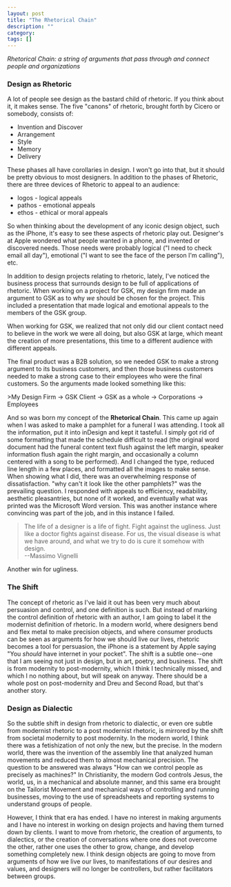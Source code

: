 ```yaml
---
layout: post
title: "The Rhetorical Chain"
description: ""
category: 
tags: []
---
```


*Rhetorical Chain: a string of arguments that pass through and connect people and organizations*

### Design as Rhetoric
A lot of people see design as the bastard child of rhetoric. If you think about it, it makes sense. The five "canons" of rhetoric, brought forth by Cicero or somebody, consists of:

* Invention and Discover
* Arrangement
* Style
* Memory
* Delivery

These phases all have corollaries in design. I won't go into that, but it should be pretty obvious to most designers. In addition to the phases of Rhetoric, there are three devices of Rhetoric to appeal to an audience:

* logos - logical appeals
* pathos - emotional appeals
* ethos - ethical or moral appeals

So when thinking about the development of any iconic design object, such as the iPhone, it's easy to see these aspects of rhetoric play out. Designer's at Apple wondered what people wanted in a phone, and invented or discovered needs. Those needs were probably logical ("I need to check email all day"), emotional ("I want to see the face of the person I'm calling"), etc.

In addition to design projects relating to rhetoric, lately, I've noticed the business process that surrounds design to be full of applications of rhetoric. When working on a project for GSK, my design firm made an argument to GSK as to why *we* should be chosen for the project. This included a presentation that made logical and emotional appeals to the members of the GSK group.

When working for GSK, we realized that not only did our client contact need to believe in the work we were all doing, but also GSK at large, which meant the creation of more presentations, this time to a different audience with different appeals.

The final product was a B2B solution, so we needed GSK to make a strong argument to its business customers, and then those business customers needed to make a strong case to their employees who were the final customers. So the arguments made looked something like this:

&gt;My Design Firm -&gt; GSK Client -&gt; GSK as a whole -&gt; Corporations -&gt; Employees

And so was born my concept of the **Rhetorical Chain**. This came up again when I was asked to make a pamphlet for a funeral I was attending. I took all the information, put it into inDesign and kept it tasteful. I simply got rid of some formatting that made the schedule difficult to read (the original word document had the funeral content text flush against the left margin, speaker information flush again the right margin, and occasionally a column centered with a song to be performed). And I changed the type, reduced line length in a few places, and formatted all the images to make sense. When showing what I did, there was an overwhelming response of dissatisfaction. "why can't it look like the other pamphlets?" was the prevailing question. I responded with appeals to efficiency, readability, aesthetic pleasantries, but none of it worked, and eventually what was printed was the Microsoft Word version. This was another instance where convincing was part of the job, and in this instance I failed.

>The life of a designer is a life of fight. Fight against the ugliness. Just like a doctor fights against disease. For us, the visual disease is what we have around, and what we try to do is cure it somehow with design.  
>--Massimo Vignelli


Another win for ugliness.

### The Shift

The concept of rhetoric as I've laid it out has been very much about persuasion and control, and one definition is such. But instead of marking the control definition of rhetoric with an author, I am going to label it the modernist definition of rhetoric. In a modern world, where designers bend and flex metal to make precision objects, and where consumer products can be seen as arguments for how we should live our lives, rhetoric becomes a tool for persuasion, the iPhone is a statement by Apple saying "You *should* have internet in your pocket". The shift is a subtle one--one that I am seeing not just in design, but in art, poetry, and business. The shift is from modernity to post-modernity, which I think I technically missed, and which I no nothing about, but will speak on anyway. There should be a whole post on post-modernity and Dreu and Second Road, but that's another story.

### Design as Dialectic

So the subtle shift in design from rhetoric to dialectic, or even ore subtle from modernist rhetoric to a post modernist rhetoric, is mirrored by the shift from societal modernity to post modernity. In the modern world, I think there was a fetishization of not only the new, but the precise. In the modern world, there was the invention of the assembly line that analyzed human movements and reduced them to almost mechanical precision. The question to be answered was always "How can we control people as precisely as machines?" In Christianity, the modern God controls Jesus, the world, us, in a mechanical and absolute manner, and this same era brought on the Tailorist Movement and mechanical ways of controlling and running businesses, moving to the use of spreadsheets and reporting systems to understand groups of people.

However, I think that era has ended. I have no interest in making arguments and I have no interest in working on design projects and having them turned down by clients. I want to move from rhetoric, the creation of arguments, to dialectics, or the creation of conversations where one does not overcome the other, rather one uses the other to grow, change, and develop something completely new. I think design objects are going to move from arguments of how we live our lives, to manifestations of our desires and values, and designers will no longer be controllers, but rather facilitators between groups.

